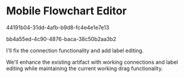 # Mobile Flowchart Editor

44191b04-31dd-4afb-b9d8-fc4e4e1e7e13

bb4a55ed-4c90-4876-baca-38c50b2aa3b2

 I'll fix the connection functionality and add label editing.

<antThinking>We'll enhance the existing artifact with working connections and label editing while maintaining the current working drag functionality.</antThinking>

<antArtifact identifier="flowchart-editor-fixed" type="text/html" title="Mobile Flowchart Editor - Enhanced">
<!DOCTYPE html>
<html>
<head>
    <meta charset="UTF-8">
    <meta name="viewport" content="width=device-width, initial-scale=1.0">
    <title>Mobile Flowchart Editor</title>
    <style>
        /* Previous styles remain the same until .controls */
        
        .edit-label {
            position: absolute;
            background: white;
            padding: 10px;
            border: 1px solid #ccc;
            border-radius: 4px;
            z-index: 1000;
        }

        .edit-label input {
            margin-right: 8px;
            padding: 4px;
        }

        /* Add highlighting for connection mode */
        .node.connectable {
            cursor: pointer;
            outline: 2px dashed blue;
        }

        /* Style for connected nodes */
        .node.connected {
            border-color: #666;
        }
    </style>
    <!-- Previous styles remain here -->
</head>
<body>
    <div id="canvas-container">
        <svg id="connector-svg"></svg>
        <div id="flowchart-canvas"></div>
    </div>
    <div class="controls">
        <div class="button-group">
            <button onclick="addNode('process')">Add Process</button>
            <button onclick="addNode('decision')">Add Decision</button>
            <button onclick="toggleConnectionMode()">Connect Nodes</button>
        </div>
        <div class="button-group">
            <button onclick="editSelectedLabel()">Edit Label</button>
            <button onclick="clearCanvas()">Clear Canvas</button>
            <button onclick="deleteSelected()">Delete Selected</button>
        </div>
    </div>

    <script>
        // Previous variables remain, add:
        let isConnectionMode = false;
        let connectionStartNode = null;

        function toggleConnectionMode() {
            isConnectionMode = !isConnectionMode;
            connectionStartNode = null;
            const nodes = document.querySelectorAll('.node');
            
            if (isConnectionMode) {
                nodes.forEach(node => node.classList.add('connectable'));
                document.body.style.cursor = 'crosshair';
            } else {
                nodes.forEach(node => node.classList.remove('connectable'));
                document.body.style.cursor = 'default';
            }
        }

        function handleNodeClick(node, e) {
            if (isConnectionMode) {
                if (!connectionStartNode) {
                    connectionStartNode = node;
                    node.classList.add('connected');
                } else if (connectionStartNode !== node) {
                    createConnection(connectionStartNode, node);
                    connectionStartNode.classList.remove('connected');
                    connectionStartNode = null;
                    toggleConnectionMode(); // Exit connection mode
                }
                e.stopPropagation();
                return;
            }
            
            // Normal selection
            if (selectedNode) {
                selectedNode.style.boxShadow = '';
            }
            selectedNode = node;
            selectedNode.style.boxShadow = '0 0 0 2px red';
        }

        function createConnection(start, end) {
            const svg = document.getElementById('connector-svg');
            const line = document.createElementNS('http://www.w3.org/2000/svg', 'line');
            
            const startRect = start.getBoundingClientRect();
            const endRect = end.getBoundingClientRect();
            const containerRect = container.getBoundingClientRect();
            
            // Adjust coordinates relative to container and scroll position
            const x1 = startRect.left - containerRect.left + container.scrollLeft + startRect.width/2;
            const y1 = startRect.top - containerRect.top + container.scrollTop + startRect.height/2;
            const x2 = endRect.left - containerRect.left + container.scrollLeft + endRect.width/2;
            const y2 = endRect.top - containerRect.top + container.scrollTop + endRect.height/2;
            
            line.setAttribute('x1', x1);
            line.setAttribute('y1', y1);
            line.setAttribute('x2', x2);
            line.setAttribute('y2', y2);
            line.setAttribute('stroke', '#333');
            line.setAttribute('stroke-width', '2');
            
            line.dataset.start = start.id;
            line.dataset.end = end.id;
            
            svg.appendChild(line);
            updateConnections(); // Update all connections
        }

        function editSelectedLabel() {
            if (!selectedNode) return;
            
            // Create edit form
            const editForm = document.createElement('div');
            editForm.className = 'edit-label';
            editForm.style.left = `${selectedNode.offsetLeft}px`;
            editForm.style.top = `${selectedNode.offsetTop - 40}px`;
            
            const input = document.createElement('input');
            input.type = 'text';
            input.value = selectedNode.querySelector('span').textContent;
            
            const saveButton = document.createElement('button');
            saveButton.textContent = 'Save';
            saveButton.onclick = () => {
                selectedNode.querySelector('span').textContent = input.value;
                editForm.remove();
            };
            
            editForm.appendChild(input);
            editForm.appendChild(saveButton);
            document.getElementById('flowchart-canvas').appendChild(editForm);
            input.focus();
            input.select();
        }

        // Modify setupNodeInteraction to include connection handling
        function setupNodeInteraction(node) {
            // Previous drag functionality remains the same
            
            node.addEventListener('click', (e) => handleNodeClick(node, e));
        }

        // Update updateConnections function to handle scroll position
        function updateConnections() {
            const svg = document.getElementById('connector-svg');
            const lines = svg.getElementsByTagName('line');
            const containerRect = container.getBoundingClientRect();
            
            for (const line of lines) {
                const start = document.getElementById(line.dataset.start);
                const end = document.getElementById(line.dataset.end);
                
                if (start && end) {
                    const startRect = start.getBoundingClientRect();
                    const endRect = end.getBoundingClientRect();
                    
                    const x1 = startRect.left - containerRect.left + container.scrollLeft + startRect.width/2;
                    const y1 = startRect.top - containerRect.top + container.scrollTop + startRect.height/2;
                    const x2 = endRect.left - containerRect.left + container.scrollLeft + endRect.width/2;
                    const y2 = endRect.top - containerRect.top + container.scrollTop + endRect.height/2;
                    
                    line.setAttribute('x1', x1);
                    line.setAttribute('y1', y1);
                    line.setAttribute('x2', x2);
                    line.setAttribute('y2', y2);
                }
            }
        }

        // Add scroll event listener to update connections
        container.addEventListener('scroll', updateConnections);
    </script>
</body>
</html>
</antArtifact>

Changes made:
1. Added working connection mode toggle
2. Implemented label editing functionality
3. Fixed connection coordinate calculations
4. Added visual feedback for connection mode
5. Added scroll position handling for connections

q1: Should we add arrow markers to the connections?
q2: Would you like connection endpoints to snap to node edges?
q3: Should we add a connection type selector (solid/dashed)?
q4: Would you like to add connection labels?

---

* **dataDir** : src/applications/claude-json-converter/data
* **rootDir** : claude-json-converter
* **applicationRootDir** : claude-json-converter
* **tags** : p10.p20.p30.p40.p50
* **done** : false
* **meta** : {
  "conv_uuid": "44191b04-31dd-4afb-b9d8-fc4e4e1e7e13",
  "conv_name": "Mobile Flowchart Editor",
  "updated_at": "2024-11-02T10:55:06.647915Z"
}
* **filepath** : /home/danny/github-danny/hyperdata/docs/chat-archives/md/4419/2024-11-02_bb4.md